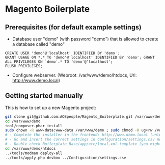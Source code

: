 Magento Boilerplate
===================

Prerequisites (for default example settings)
-------------
* Database user "demo" (with password "demo") that is allowed to create a database called "demo"

```mysql
CREATE USER 'demo'@'localhost' IDENTIFIED BY 'demo'; 
GRANT USAGE ON *.* TO 'demo'@'localhost' IDENTIFIED BY 'demo'; GRANT ALL PRIVILEGES ON `demo`.* TO 'demo'@'localhost';
FLUSH PRIVILEGES;
```

* Configure webserver. (Webroot: /var/www/demo/htdocs, Url: http://www.demo.local)

Getting started manually
------------------------

This is how to set up a new Magento project:
```bash
git clone git@github.com:AOEpeople/Magento_Boilerplate.git /var/www/demo
cd /var/www/demo
tool/composer.phar install
sudo chown -R www-data:www-data /var/www/demo ; sudo chmod -R ug+rw /var/www/demo
# - Complete the installer in the frontend: http://www.demo.local (unless you already have a working database and app/etc/local.xml)
# - Go and insert the correct settings in Configuration/settings.csv now
# - Double check Boilerplate_Base/app/etc/local.xml.template (you might want to replace this file with your existing local.xml)
cd /var/www/demo/htdocs
../tools/modman deploy-all
../tools/apply.php devbox ../Configuration/settings.csv
```
